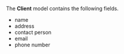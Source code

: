 The **Client** model contains the following fields.

* name
* address
* contact person
* email
* phone number
